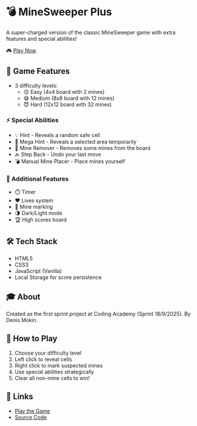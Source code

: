 # 💣 MineSweeper Plus

A super-charged version of the classic MineSweeper game with extra features and special abilities! 

🎮 [Play Now](https://denmokin.github.io/MineSweeper/)

## 🎯 Game Features

- 3 difficulty levels:
  - 😊 Easy (4x4 board with 2 mines)
  - 😅 Medium (8x8 board with 12 mines)
  - 😈 Hard (12x12 board with 32 mines)

### ⚡ Special Abilities

- 💡 Hint - Reveals a random safe cell
- 🧿 Mega Hint - Reveals a selected area temporarily 
- 🧯 Mine Remover - Removes some mines from the board
- 🔙 Step Back - Undo your last move
- 💣 Manual Mine Placer - Place mines yourself

### 🎨 Additional Features

- ⏱️ Timer
- ❤️ Lives system
- 🚩 Mine marking
- 🌗 Dark/Light mode
- 🏆 High scores board

## 🛠️ Tech Stack

- HTML5
- CSS3
- JavaScript (Vanilla)
- Local Storage for score persistence

## 🎓 About

Created as the first sprint project at Coding Academy (Sprint 18/9/2025).
By Denis Mokin.

## 📝 How to Play

1. Choose your difficulty level
2. Left click to reveal cells
3. Right click to mark suspected mines
4. Use special abilities strategically
5. Clear all non-mine cells to win!

## 🔗 Links

- [Play the Game](https://denmokin.github.io/MineSweeper/)
- [Source Code](https://github.com/DenMokin/MineSweeper)